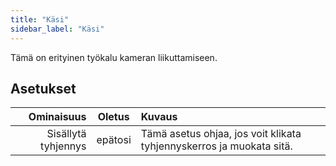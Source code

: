 ```yaml
---
title: "Käsi"
sidebar_label: "Käsi"
---
```


Tämä on erityinen työkalu kameran liikuttamiseen.

## Asetukset

|          Ominaisuus | Oletus  | Kuvaus                                                               |
| -------------------:|:-------:|:-------------------------------------------------------------------- |
| Sisällytä tyhjennys | epätosi | Tämä asetus ohjaa, jos voit klikata tyhjennyskerros ja muokata sitä. |
